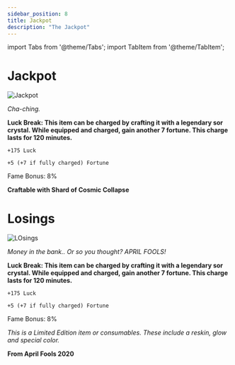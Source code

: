 ```yaml
---
sidebar_position: 8
title: Jackpot
description: "The Jackpot"
---
```


import Tabs from '@theme/Tabs';
import TabItem from '@theme/TabItem';

<Tabs>
  <TabItem value="Jackpot" label="Jackpot" default>

# Jackpot

![Jackpot](https://vwiki.valorserver.com/api/item/picture/jackpot)

<i>Cha-ching.</i>

**Luck Break: This item can be charged by crafting it with a legendary sor crystal. While equipped and charged, gain another 7 fortune. This charge lasts for 120 minutes.**

    +175 Luck
    
    +5 (+7 if fully charged) Fortune
    
Fame Bonus: 8%

**Craftable with Shard of Cosmic Collapse**

  </TabItem>
  <TabItem value="Losings" label="Losings">

# Losings

![LOsings](https://vwiki.valorserver.com/api/item/picture/losings)

<i>Money in the bank.. Or so you thought? APRIL FOOLS!</i>

**Luck Break: This item can be charged by crafting it with a legendary sor crystal. While equipped and charged, gain another 7 fortune. This charge lasts for 120 minutes.**

    +175 Luck
    
    +5 (+7 if fully charged) Fortune
    
Fame Bonus: 8%

*This is a Limited Edition item or consumables. These include a reskin, glow and special color.*

**From April Fools 2020**

  </TabItem>
</Tabs>
